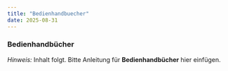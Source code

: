 ```yaml
---
title: "Bedienhandbuecher"
date: 2025-08-31
---
```


### Bedienhandbücher

*Hinweis:* Inhalt folgt. Bitte Anleitung für **Bedienhandbücher** hier einfügen.
